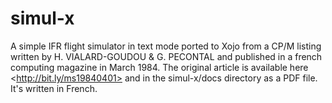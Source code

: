 simul-x
=======

A simple IFR flight simulator in text mode ported to Xojo from a CP/M listing written by H. VIALARD-GOUDOU &amp; G. PECONTAL and published in a french computing magazine in March 1984. The original article is available here &lt;http://bit.ly/ms19840401> and in the simul-x/docs directory as a PDF file. It's written in French.

